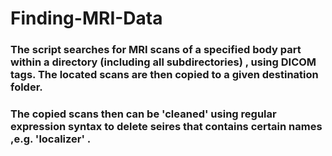 # Finding-MRI-Data
### The script searches for MRI scans of a specified body part within a directory (including all subdirectories) , using DICOM tags. The located scans are then copied to a given destination folder.
### The copied scans then can be 'cleaned' using regular expression syntax to delete seires that contains certain names ,e.g. 'localizer' .
